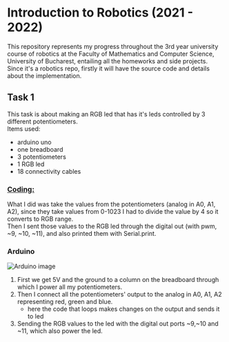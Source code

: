 # Introduction to Robotics (2021 - 2022)
This repository represents my progress throughout the 3rd year university course of robotics at the Faculty of Mathematics and Computer Science, University of Bucharest, entailing all the homeworks and side projects. 
Since it's a robotics repo, firstly it will have the source code and details about the implementation.

## Task 1
This task is about making an RGB led that has it's leds controlled by 3 different potentiometers.  
Items used:

* arduino uno
* one breadboard 
* 3 potentiometers
* 1 RGB led 
* 18 connectivity cables  

### [Coding:](lab1/task1/task1.ino)
What I did was take the values from the potentiometers (analog in A0, A1, A2), since they take values from 0-1023 I had to divide the value by 4 so it converts to RGB range.  
Then I sent those values to the RGB led through the digital out (with pwm, ~9, ~10, ~11), and also printed them with Serial.print.

### Arduino
![Arduino image](https://cdn.discordapp.com/attachments/902874706854682637/902875312679968778/unknown.png)

1. First we get 5V and the ground to a column on the breadboard through which I power all my potentiometers.  
2. Then I connect all the potentiometers' output to the analog in A0, A1, A2 representing red, green and blue.
    - here the code that loops makes changes on the output and sends it to led
3. Sending the RGB values to the led with the digital out ports ~9,~10 and ~11, which also power the led.

